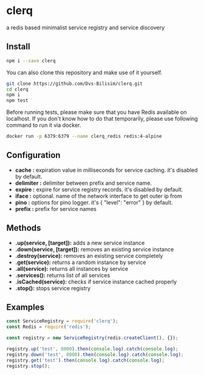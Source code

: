 # clerq

a redis based minimalist service registry and service discovery

## Install

```bash
npm i --save clerq
```

You can also clone this repository and make use of it yourself.

```bash
git clone https://github.com/Dvs-Bilisim/clerq.git
cd clerq
npm i
npm test
```

Before running tests, please make sure that you have Redis available on localhost.
If you don't know how to do that temporarily, please use following command to run it via docker.

```bash
docker run -p 6379:6379 --name clerq_redis redis:4-alpine
```

## Configuration

- **cache       :** expiration value in milliseconds for service caching. it's disabled by default.
- **delimiter   :** delimiter between prefix and service name.
- **expire      :** expire for service registry records. it's disabled by default.
- **iface       :** optional. name of the network interface to get outer ip from
- **pino        :** options for pino logger. it's { "level": "error" } by default.
- **prefix      :** prefix for service names

## Methods

- **.up(service, [target]):** adds a new service instance
- **.down(service, [target]):** removes an existing service instance
- **.destroy(service):** removes an existing service completely
- **.get(service):** returns a random instance by service
- **.all(service):** returns all instances by service
- **.services():** returns list of all services
- **.isCached(service):** checks if service instance cached properly
- **.stop():** stops service registry

## Examples

```js
const ServiceRegistry = require('clerq');
const Redis = require('redis');

const registry = new ServiceRegistry(redis.createClient(), {});

registry.up('test', 8000).then(console.log).catch(console.log);
registry.down('test', 8000).then(console.log).catch(console.log);
registry.get('test').then(console.log).catch(console.log);
registry.stop();
```
